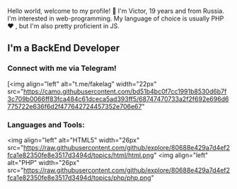 Hello world, welcome to my profile! 👋 I'm Victor, 19 years and from Russia. I'm interested in web-programming. 
My language of choice is usually PHP ❤ , but I'm also pretty proficient in JS.

## I'm a BackEnd Developer

### Connect with me via Telegram! 
[<img align="left" alt="t.me/fakelag" width="22px" src="https://camo.githubusercontent.com/bd51b4bc0f7cc1991b8530d6b7f3c709b0066ff83fca484c61dceca5ad393ff5/68747470733a2f2f692e696d6775722e636f6d2f477642724457352e706e67"
<br />

### Languages and Tools:

<img align="left" alt="HTML5" width="26px" src="https://raw.githubusercontent.com/github/explore/80688e429a7d4ef2fca1e82350fe8e3517d3494d/topics/html/html.png"
<img align="left" alt="PHP" width="26px" src="https://raw.githubusercontent.com/github/explore/80688e429a7d4ef2fca1e82350fe8e3517d3494d/topics/php/php.png"


